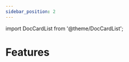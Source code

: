 ```yaml
---
sidebar_position: 2
---
```

import DocCardList from '@theme/DocCardList';

# Features

<DocCardList />